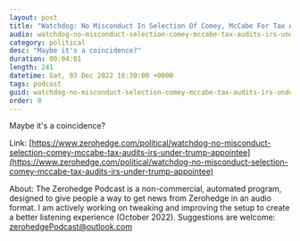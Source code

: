 ```yaml
---
layout: post
title: "Watchdog: No Misconduct In Selection Of Comey, McCabe For Tax Audits By IRS Under Trump Appointee"
audio: watchdog-no-misconduct-selection-comey-mccabe-tax-audits-irs-under-trump-appointee-0
category: political
desc: "Maybe it's a coincidence?"
duration: 00:04:01
length: 241
datetime: Sat, 03 Dec 2022 16:30:00 +0000
tags: podcast
guid: watchdog-no-misconduct-selection-comey-mccabe-tax-audits-irs-under-trump-appointee-0
order: 0
---
```

Maybe it's a coincidence?

Link: [https://www.zerohedge.com/political/watchdog-no-misconduct-selection-comey-mccabe-tax-audits-irs-under-trump-appointee](https://www.zerohedge.com/political/watchdog-no-misconduct-selection-comey-mccabe-tax-audits-irs-under-trump-appointee)

About: The Zerohedge Podcast is a non-commercial, automated program, designed to give people a way to get news from Zerohedge in an audio format.  I am actively working on tweaking and improving the setup to create a better listening experience (October 2022).  Suggestions are welcome: [zerohedgePodcast@outlook.com](mailto:zerohedgePodcast@outlook.com)